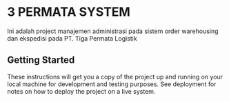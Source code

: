 # 3 PERMATA SYSTEM

Ini adalah project manajemen administrasi pada sistem order warehousing dan ekspedisi pada PT. Tiga Permata Logistik

## Getting Started

These instructions will get you a copy of the project up and running on your local machine for development and testing purposes. See deployment for notes on how to deploy the project on a live system.